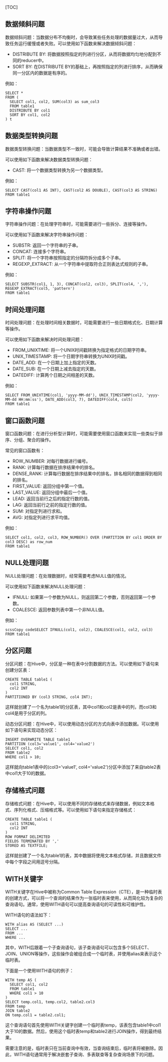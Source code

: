 [TOC]



## 数据倾斜问题

数据倾斜问题：当数据分布不均衡时，会导致某些任务处理的数据量过大，从而导致任务运行缓慢或者失败。可以使用如下函数来解决数据倾斜问题：

- DISTRIBUTE BY: 将数据按照指定的列进行分区，从而将数据均匀地分配到不同的reducer中。
- SORT BY: 在DISTRIBUTE BY的基础上，再按照指定的列进行排序，从而确保同一分区内的数据是有序的。

例如：

```hive
SELECT *
FROM (
  SELECT col1, col2, SUM(col3) as sum_col3
  FROM table1
  DISTRIBUTE BY col1
  SORT BY col1, col2
) t
```



## 数据类型转换问题

数据类型转换问题：当数据类型不一致时，可能会导致计算结果不准确或者出错。

可以使用如下函数来解决数据类型转换问题：

- CAST: 将一个数据类型转换为另一个数据类型。

例如：

```hive
SELECT CAST(col1 AS INT), CAST(col2 AS DOUBLE), CAST(col3 AS STRING)
FROM table1
```



## 字符串操作问题

字符串操作问题：在处理字符串时，可能需要进行一些拆分、连接等操作。

可以使用如下函数来解决字符串操作问题：

- SUBSTR: 返回一个字符串的子串。
- CONCAT: 连接多个字符串。
- SPLIT: 将一个字符串按照指定的分隔符拆分成多个子串。
- REGEXP_EXTRACT: 从一个字符串中提取符合正则表达式规则的子串。

例如：

```hive
SELECT SUBSTR(col1, 1, 3), CONCAT(col2, col3), SPLIT(col4, ','), REGEXP_EXTRACT(col5, 'pattern')
FROM table1
```





## 时间处理问题

时间处理问题：在处理时间相关数据时，可能需要进行一些日期格式化、日期计算等操作。

可以使用如下函数来解决时间处理问题：

- FROM_UNIXTIME: 将一个UNIX时间戳转换为指定格式的日期字符串。
- UNIX_TIMESTAMP: 将一个日期字符串转换为UNIX时间戳。
- DATE_ADD: 在一个日期上加上指定的天数。
- DATE_SUB: 在一个日期上减去指定的天数。
- DATEDIFF: 计算两个日期之间相差的天数。

例如：

```hive
SELECT FROM_UNIXTIME(col1, 'yyyy-MM-dd'), UNIX_TIMESTAMP(col2, 'yyyy-MM-dd HH:mm:ss'), DATE_ADD(col3, 7), DATEDIFF(col4, col5)
FROM table1
```



## 窗口函数问题

窗口函数问题：在进行分析型计算时，可能需要使用窗口函数来实现一些类似于排序、分组、聚合的操作。

常见的窗口函数有：

- ROW_NUMBER: 对每行数据进行编号。
- RANK: 计算每行数据在排序结果中的排名。
- DENSE_RANK: 计算每行数据在排序结果中的排名，排名相同的数据得到相同的排名。
- FIRST_VALUE: 返回分组中第一个值。
- LAST_VALUE: 返回分组中最后一个值。
- LEAD: 返回当前行之后的指定行数的值。
- LAG: 返回当前行之前的指定行数的值。
- SUM: 对指定列进行求和。
- AVG: 对指定列进行求平均值。

例如：

```hive
SELECT col1, col2, col3, ROW_NUMBER() OVER (PARTITION BY col1 ORDER BY col3 DESC) as row_num
FROM table1
```



## NULL处理问题

NULL处理问题：在处理数据时，经常需要考虑NULL值的情况。

可以使用如下函数来解决NULL处理问题：

- IFNULL: 如果第一个参数为NULL，则返回第二个参数，否则返回第一个参数。
- COALESCE: 返回参数列表中第一个非NULL值。

例如：

```hive
scssCopy codeSELECT IFNULL(col1, col2), COALESCE(col1, col2, col3)
FROM table1
```



## 分区问题

分区问题：在Hive中，分区是一种在表中分割数据的方法。可以使用如下语句来创建分区表：

```
CREATE TABLE table1 (
  col1 STRING,
  col2 INT
)
PARTITIONED BY (col3 STRING, col4 INT);
```

这样就创建了一个名为table1的分区表，其中col1和col2是表中的列，而col3和col4是用于分区的列。

动态分区问题：在Hive中，可以使用动态分区的方式向表中添加数据。可以使用如下语句来实现动态分区：

```
INSERT OVERWRITE TABLE table1
PARTITION (col3='value1', col4='value2')
SELECT col1, col2
FROM table2
WHERE col1 > 10;
```

这样就向table1表中的(col3='value1', col4='value2')分区中添加了来自table2表中col1大于10的数据。

## 存储格式问题

存储格式问题：在Hive中，可以使用不同的存储格式来存储数据，例如文本格式、序列化格式、压缩格式等。可以使用如下语句来指定存储格式：

```
CREATE TABLE table1 (
  col1 STRING,
  col2 INT
)
ROW FORMAT DELIMITED
FIELDS TERMINATED BY ','
STORED AS TEXTFILE;
```

这样就创建了一个名为table1的表，其中数据将使用文本格式存储，并且数据文件中每个字段之间用逗号分隔。



## WITH关键字

WITH关键字在Hive中被称为Common Table Expression（CTE），是一种临时表的创建方式，可以将一个查询的结果作为一张临时表来使用，从而简化较为复杂的查询语句。通常，使用WITH语句可以提高查询语句的可读性和可维护性。

WITH语句的语法如下：

```
WITH alias AS (SELECT ...)
SELECT ...
FROM ...
WHERE ...
```

其中，WITH后跟着一个子查询语句，该子查询语句可以包含多个SELECT、JOIN、UNION等操作，这些操作会被组合成一个临时表，并使用alias来表示这个临时表。

下面是一个使用WITH语句的例子：

```
WITH temp AS (
  SELECT col1, col2
  FROM table1
  WHERE col1 > 10
)
SELECT temp.col1, temp.col2, table2.col3
FROM temp
JOIN table2
ON temp.col1 = table2.col1;
```

这个查询语句首先使用WITH关键字创建一个临时表temp，该表包含table1中col1大于10的数据。然后，使用这个临时表temp和table2进行JOIN操作，得到最终结果。

需要注意的是，临时表只在当前查询中有效，当查询结束后，临时表将被删除。因此，WITH语句通常用于解决嵌套子查询、多表联查等复杂查询场景下的问题。